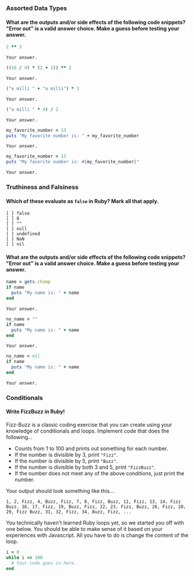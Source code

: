 ### Assorted Data Types

#### What are the outputs and/or side effects of the following code snippets? "Error out" is a valid answer choice. Make a guess before testing your answer.

```rb
2 ** 3
```
```text
Your answer.
```

```rb
((16 / 4) * (2 + 1)) ** 2
```
```text
Your answer.
```

```rb
("a milli " + "a milli") * 3
```
```text
Your answer.
```

```rb
("a milli " * 4) / 2
```
```text
Your answer.
```

```rb
my_favorite_number = 13
puts "My favorite number is: " + my_favorite_number
```
```text
Your answer.
```

```rb
my_favorite_number = 13
puts "My favorite number is: #{my_favorite_number}"
```
```text
Your answer.
```

### Truthiness and Falsiness

#### Which of these evaluate as `false` in Ruby? Mark all that apply.

```text
[ ] false
[ ] 0
[ ] ""
[ ] null
[ ] undefined
[ ] NaN
[ ] nil
```

#### What are the outputs and/or side effects of the following code snippets? "Error out" is a valid answer choice. Make a guess before testing your answer.

```rb
name = gets.chomp
if name
  puts "My name is: " + name
end
```
```text
Your answer.
```

```rb
no_name = ""
if name
  puts "My name is: " + name
end
```
```text
Your answer.
```

```rb
no_name = nil
if name
  puts "My name is: " + name
end
```
```text
Your answer.
```

### Conditionals

#### Write FizzBuzz in Ruby!

Fizz-Buzz is a classic coding exercise that you can create using your knowledge of conditionals and loops. Implement code that does the following...

* Counts from 1 to 100 and prints out something for each number.
* If the number is divisible by 3, print `"Fizz"`.
* If the number is divisible by 5, print `"Buzz"`.
* If the number is divisible by both 3 and 5, print `"FizzBuzz"`.
* If the number does not meet any of the above conditions, just print the number.

Your output should look something like this...
```
1, 2, Fizz, 4, Buzz, Fizz, 7, 8, Fizz, Buzz, 11, Fizz, 13, 14, Fizz Buzz, 16, 17, Fizz, 19, Buzz, Fizz, 22, 23, Fizz, Buzz, 26, Fizz, 28, 29, Fizz Buzz, 31, 32, Fizz, 34, Buzz, Fizz, ...
```

You technically haven't learned Ruby loops yet, so we started you off with one below. You should be able to make sense of it based on your experiences with Javascript. All you have to do is change the content of the loop.

```rb
i = 0
while i <= 100
  # Your code goes in here.
end
```
